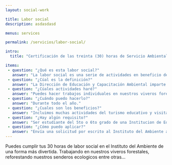 ```yaml
---
layout: social-work

title: Labor social
description: asdasdasd

menus: services

permalink: /servicios/labor-social/

intro:
  title: "Certificación de las treinta (30) horas de Servicio Ambiental Estudiantil"

items:
 - question: "¿Qué es esta labor social?"
   answer: "La labor social es una serie de actividades en beneficio del Medio Ambiente por un periodo de 30 horas y es un requisito para la graduación del bachiller."
 - question: "¿Cúal es la definición?"
   answer: "La Dirección de Educación y Capacitación Ambiental imparte charlas de sensibilización y trabajos de campo a estudiantes de 5to. y 6to. año de Bachillerato dentro del marco de las 60 horas de Servicio Social Estudiantil que establece la Ley 179-03."
 - question: "¿Cúales actividades haré?"
   answer: "Puedes hacer trabajos individuales en nuestros viveros forestales o puedes venir con tu grupo a desarollar el [siguente programa de 3 días](/servicios/labor-social/programa/)."
 - question: "¿Cuándo puedo hacerlo?"
   answer: "Durante todo el año."
 - question: "¿Cuales son los beneficios?"
   answer: "Incluimos muchas actividades del turismo educativo y visitas a áreas protegidas. Nuestro progama no te va a aburrir y aprenderás bastante sobre el Medio Ambiente."
 - question: "¿Hay algún requisito?"
   answer: "Ser estudiante del 5to o 6to grado de una Institucion de Educación Formal."
 - question: "¿Cómo puedo aplicar?"
   answer: "Envía una solicitud por escrito al Instituto del Ambiente al correo [institutodelambiente@outlook.com](mailto:institutodelambiente@outlook.com)."
---
```


Puedes cumplir tus 30 horas de labor social en el Instituto del Ambiente de una forma más divertida. Trabajando en nuestros viveros forestales, reforestando nuestros senderos ecologicos entre otras...